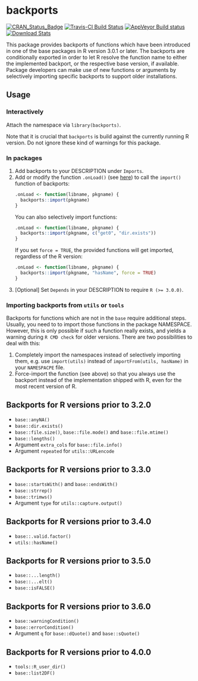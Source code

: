 # backports

[![CRAN_Status_Badge](http://www.r-pkg.org/badges/version/backports)](http://cran.r-project.org/package=backports)
[![Travis-CI Build Status](https://travis-ci.org/r-lib/backports.svg?branch=master)](https://travis-ci.org/r-lib/backports)
[![AppVeyor Build status](https://ci.appveyor.com/api/projects/status/9lup9d3d3olnp2ua/branch/master?svg=true)](https://ci.appveyor.com/project/mllg/backports/branch/master)
[![Download Stats](http://cranlogs.r-pkg.org/badges/backports)](https://cran.r-project.org/package=backports)

This package provides backports of functions which have been introduced in one of the base packages in R version 3.0.1 or later.
The backports are conditionally exported in order to let R resolve the function name to either the implemented backport, or the respective base version, if available.
Package developers can make use of new functions or arguments by selectively importing specific backports to support older installations.

## Usage

### Interactively

Attach the namespace via `library(backports)`.

Note that it is crucial that `backports` is build against the currently running R version.
Do not ignore these kind of warnings for this package.

### In packages
1. Add backports to your DESCRIPTION under `Imports`.
2. Add or modify the function `.onLoad()` (see [here](https://stat.ethz.ch/R-manual/R-devel/library/base/html/ns-hooks.html)) to call the `import()` function of backports:
   ```r
   .onLoad <- function(libname, pkgname) {
     backports::import(pkgname)
   }
   ```
   You can also selectively import functions:
   ```r
   .onLoad <- function(libname, pkgname) {
     backports::import(pkgname, c("get0", "dir.exists"))
   }
   ```
   If you set `force = TRUE`, the provided functions will get imported, regardless of the R version:
   ```r
   .onLoad <- function(libname, pkgname) {
     backports::import(pkgname, "hasName", force = TRUE)
   }
   ```
3. [Optional] Set `Depends` in your DESCRIPTION to require `R (>= 3.0.0)`.

### Importing backports from `utils` or `tools`

Backports for functions which are not in the `base` require additional steps.
Usually, you need to to import those functions in the package NAMESPACE.
However, this is only possible if such a function really exists, and yields a warning during `R CMD check` for older versions.
There are two possibilities to deal with this:

1. Completely import the namespaces instead of selectively importing them, e.g. use `import(utils)` instead of `importFrom(utils, hasName)` in your `NAMESPACPE` file.
2. Force-import the function (see above) so that you always use the backport instead of the implementation shipped with R, even for the most recent version of R.


## Backports for R versions prior to 3.2.0

* `base::anyNA()`
* `base::dir.exists()`
* `base::file.size()`, `base::file.mode()` and `base::file.mtime()`
* `base::lengths()`
* Argument `extra_cols` for `base::file.info()`
* Argument `repeated` for `utils::URLencode`

## Backports for R versions prior to 3.3.0

* `base::startsWith()` and `base::endsWith()`
* `base::strrep()`
* `base::trimws()`
* Argument `type` for `utils::capture.output()`

## Backports for R versions prior to 3.4.0

* `base::.valid.factor()`
* `utils::hasName()`

## Backports for R versions prior to 3.5.0

* `base::...length()`
* `base::...elt()`
* `base::isFALSE()`

## Backports for R versions prior to 3.6.0

* `base::warningCondition()`
* `base::errorCondition()`
* Argument `q` for `base::dQuote()` and `base::sQuote()`

## Backports for R versions prior to 4.0.0

* `tools::R_user_dir()`
* `base::list2DF()`
